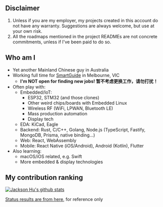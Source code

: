 ## Disclaimer

1. Unless if you are my employer, my projects created in this account do not have any warranty. Suggestions are always welcome, but use at your own risk.
2. All the roadmaps mentioned in the project READMEs are not concrete commitments, unless if I've been paid to do so.

## Who am I

- Yet another Mainland Chinese guy in Australia
- Working full time for [SmartGuide](https://smartguide.com.au) in Melbourne, VIC
    - **I'm NOT open for finding new jobs! 暂不考虑更换工作，请勿打扰！**
- Often play with:
  - Embedded/IoT: 
    - ESP32, STM32 (and those clones)
    - Other weird chips/boards with Embedded Linux
    - Wireless RF (WiFi, LPWAN, Bluetooth LE)
    - Mass production automation
    - Display tech
  - EDA: KiCad, Eagle 
  - Backend: Rust, C/C++, Golang, Node.js (TypeScript, Fastify, MongoDB, Prisma, native binding...)
  - Web: React, WebAssembly
  - Mobile: React Native (iOS/Android), Android (Kotlin), Flutter
- Also learning:
  - macOS/iOS related, e.g. Swift
  - More embedded & display technologies

## My contribution ranking

[![Jackson Hu's github stats](https://github-readme-stats.vercel.app/api?username=huming2207&count_private=true)](https://github.com/huming2207)

[Status results are from here](https://github.com/anuraghazra/github-readme-stats), for reference only
